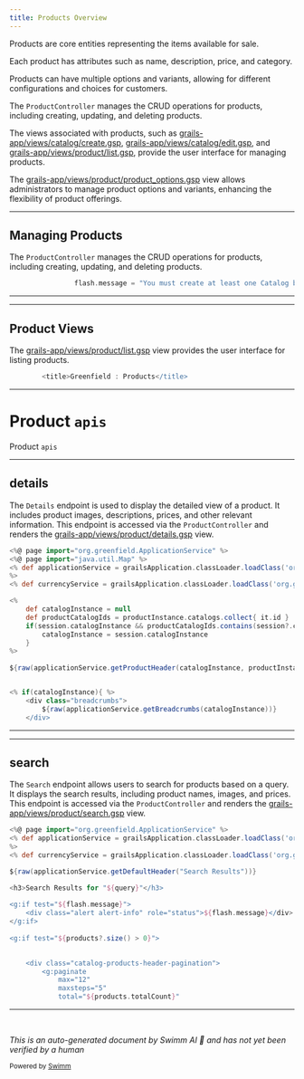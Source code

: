 ```yaml
---
title: Products Overview
---
```

Products are core entities representing the items available for sale.

Each product has attributes such as name, description, price, and category.

Products can have multiple options and variants, allowing for different configurations and choices for customers.

The <SwmToken path="grails-app/controllers/greenfield/ProductController.groovy" pos="28:2:2" line-data="class ProductController {">`ProductController`</SwmToken> manages the CRUD operations for products, including creating, updating, and deleting products.

The views associated with products, such as <SwmPath>[grails-app/views/catalog/create.gsp](grails-app/views/catalog/create.gsp)</SwmPath>, <SwmPath>[grails-app/views/catalog/edit.gsp](grails-app/views/catalog/edit.gsp)</SwmPath>, and <SwmPath>[grails-app/views/product/list.gsp](grails-app/views/product/list.gsp)</SwmPath>, provide the user interface for managing products.

The <SwmPath>[grails-app/views/product/product_options.gsp](grails-app/views/product/product_options.gsp)</SwmPath> view allows administrators to manage product options and variants, enhancing the flexibility of product offerings.

<SwmSnippet path="/grails-app/controllers/greenfield/ProductController.groovy" line="216">

---

## Managing Products

The <SwmToken path="grails-app/controllers/greenfield/ProductController.groovy" pos="28:2:2" line-data="class ProductController {">`ProductController`</SwmToken> manages the CRUD operations for products, including creating, updating, and deleting products.

```groovy
				flash.message = "You must create at least one Catalog before creating Products"
```

---

</SwmSnippet>

<SwmSnippet path="/grails-app/views/product/list.gsp" line="12">

---

## Product Views

The <SwmPath>[grails-app/views/product/list.gsp](grails-app/views/product/list.gsp)</SwmPath> view provides the user interface for listing products.

```groovy server pages
		<title>Greenfield : Products</title>
```

---

</SwmSnippet>

# Product <SwmToken path="grails-app/views/product/details.gsp" pos="245:9:9" line-data="		&lt;script src=&quot;https://apis.google.com/js/platform.js&quot; async defer&gt;&lt;/script&gt;">`apis`</SwmToken>

Product <SwmToken path="grails-app/views/product/details.gsp" pos="245:9:9" line-data="		&lt;script src=&quot;https://apis.google.com/js/platform.js&quot; async defer&gt;&lt;/script&gt;">`apis`</SwmToken>

<SwmSnippet path="/grails-app/views/product/details.gsp" line="1">

---

## details

The <SwmToken path="grails-app/views/product/details.gsp" pos="15:24:24" line-data="${raw(applicationService.getProductHeader(catalogInstance, productInstance, &quot;${productInstance?.name} Product Details&quot;, true, params))}">`Details`</SwmToken> endpoint is used to display the detailed view of a product. It includes product images, descriptions, prices, and other relevant information. This endpoint is accessed via the <SwmToken path="grails-app/controllers/greenfield/ProductController.groovy" pos="28:2:2" line-data="class ProductController {">`ProductController`</SwmToken> and renders the <SwmPath>[grails-app/views/product/details.gsp](grails-app/views/product/details.gsp)</SwmPath> view.

```groovy server pages
<%@ page import="org.greenfield.ApplicationService" %>
<%@ page import="java.util.Map" %>
<% def applicationService = grailsApplication.classLoader.loadClass('org.greenfield.ApplicationService').newInstance()
%>
<% def currencyService = grailsApplication.classLoader.loadClass('org.greenfield.CurrencyService').newInstance()%>

<%
	def catalogInstance = null
	def productCatalogIds = productInstance.catalogs.collect{ it.id }
	if(session.catalogInstance && productCatalogIds.contains(session?.catalogInstance?.id)){
		catalogInstance = session.catalogInstance
	}
%>
	
${raw(applicationService.getProductHeader(catalogInstance, productInstance, "${productInstance?.name} Product Details", true, params))}


<% if(catalogInstance){ %>
	<div class="breadcrumbs">
		${raw(applicationService.getBreadcrumbs(catalogInstance))}
	</div>
```

---

</SwmSnippet>

<SwmSnippet path="/grails-app/views/product/search.gsp" line="1">

---

## search

The <SwmToken path="grails-app/views/product/search.gsp" pos="6:9:9" line-data="${raw(applicationService.getDefaultHeader(&quot;Search Results&quot;))}">`Search`</SwmToken> endpoint allows users to search for products based on a query. It displays the search results, including product names, images, and prices. This endpoint is accessed via the <SwmToken path="grails-app/controllers/greenfield/ProductController.groovy" pos="28:2:2" line-data="class ProductController {">`ProductController`</SwmToken> and renders the <SwmPath>[grails-app/views/product/search.gsp](grails-app/views/product/search.gsp)</SwmPath> view.

```groovy server pages
<%@ page import="org.greenfield.ApplicationService" %>
<% def applicationService = grailsApplication.classLoader.loadClass('org.greenfield.ApplicationService').newInstance()
%>
<% def currencyService = grailsApplication.classLoader.loadClass('org.greenfield.CurrencyService').newInstance()%>

${raw(applicationService.getDefaultHeader("Search Results"))}

<h3>Search Results for "${query}"</h3>
			
<g:if test="${flash.message}">
	<div class="alert alert-info" role="status">${flash.message}</div>
</g:if>
			
<g:if test="${products?.size() > 0}">
	

	<div class="catalog-products-header-pagination">
		<g:paginate 
			max="12"
			maxsteps="5"
			total="${products.totalCount}"
```

---

</SwmSnippet>

&nbsp;

*This is an auto-generated document by Swimm AI 🌊 and has not yet been verified by a human*

<SwmMeta version="3.0.0" repo-id="Z2l0aHViJTNBJTNBZ3JlZW5maWVsZC1lY29tbWVyY2UlM0ElM0FTd2ltbS1EZW1v" repo-name="greenfield-ecommerce" doc-type="overview"><sup>Powered by [Swimm](/)</sup></SwmMeta>
